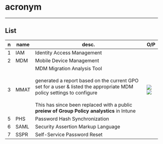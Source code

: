 # acronym

---

## List
|n|name|desc.|O/P|
|-|-------|-----|----|
|1|IAM|Identity Access Management|
|2|MDM|Mobile Device Management|
|3|MMAT|MDM Migration Analysis Tool<br/><br/>generated a report based on the current GPO set for a user & listed the appropriate MDM policy settings to configure<br/><br/>This has since been replaced with a public **preiew of Group Policy analystics** in Intune|<img src="https://i.imgur.com/xDeHeT6.png"><img src="https://i.imgur.com/nWOK2iI.png">|
|5|PHS|Password Hash Synchronization|
|6|SAML|Security Assertion Markup Language|
|7|SSPR|Self-Service Password Reset|
